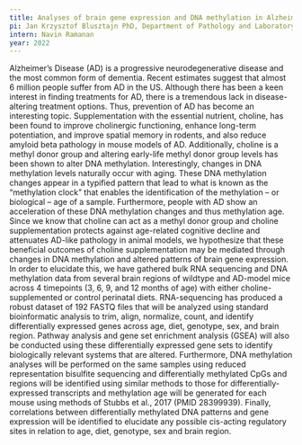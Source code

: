 ```yaml
---
title: Analyses of brain gene expression and DNA methylation in Alzheimer’s disease model mice - effects of perinatal choline nutrition
pi: Jan Krzysztof Blusztajn PhD, Department of Pathology and Laboratory Medicine
intern: Navin Ramanan
year: 2022
---
```


Alzheimer’s Disease (AD) is a progressive neurodegenerative disease and the most common form of dementia. Recent
estimates suggest that almost 6 million people suffer from AD in the US. Although there has been a keen interest in
finding treatments for AD, there is a tremendous lack in disease-altering treatment options. Thus, prevention of AD has
become an interesting topic. Supplementation with the essential nutrient, choline, has been found to improve cholinergic
functioning, enhance long-term potentiation, and improve spatial memory in rodents, and also reduce amyloid beta
pathology in mouse models of AD. Additionally, choline is a methyl donor group and altering early-life methyl donor
group levels has been shown to alter DNA methylation. Interestingly, changes in DNA methylation levels naturally occur
with aging. These DNA methylation changes appear in a typified pattern that lead to what is known as the “methylation
clock” that enables the identification of the methylation – or biological – age of a sample. Furthermore, people with AD
show an acceleration of these DNA methylation changes and thus methylation age. Since we know that choline can act as a
methyl donor group and choline supplementation protects against age-related cognitive decline and attenuates AD-like
pathology in animal models, we hypothesize that these beneficial outcomes of choline supplementation may be mediated
through changes in DNA methylation and altered patterns of brain gene expression. In order to elucidate this, we have
gathered bulk RNA sequencing and DNA methylation data from several brain regions of wildtype and AD-model mice across 4
timepoints (3, 6, 9, and 12 months of age) with either choline-supplemented or control perinatal diets. RNA-sequencing
has produced a robust dataset of 192 FASTQ files that will be analyzed using standard bioinformatic analysis to trim,
align, normalize, count, and identify differentially expressed genes across age, diet, genotype, sex, and brain region.
Pathway analysis and gene set enrichment analysis (GSEA) will also be conducted using these differentially expressed
gene sets to identify biologically relevant systems that are altered. Furthermore, DNA methylation analyses will be
performed on the same samples using reduced representation bisulfite sequencing and differentially methylated CpGs and
regions will be identified using similar methods to those for differentially-expressed transcripts and methylation age
will be generated for each mouse using methods of Stubbs et al., 2017 (PMID 28399939). Finally, correlations between
differentially methylated DNA patterns and gene expression will be identified to elucidate any possible cis-acting
regulatory sites in relation to age, diet, genotype, sex and brain region.    
